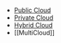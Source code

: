 - [Public Cloud](Public%20Cloud.md)
- [Private Cloud](Private%20Cloud.md)
- [Hybrid Cloud](Hybrid%20Cloud.md)
- [[MultiCloud]]